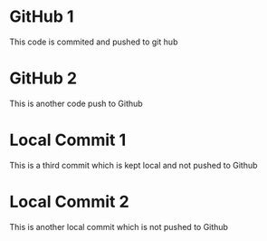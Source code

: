 # GitHub 1

This code is commited and pushed to git hub

# GitHub 2

This is another code push to Github

# Local Commit 1

This is a third commit which is kept local and not pushed to Github

# Local Commit 2

This is another local commit which is not pushed to Github